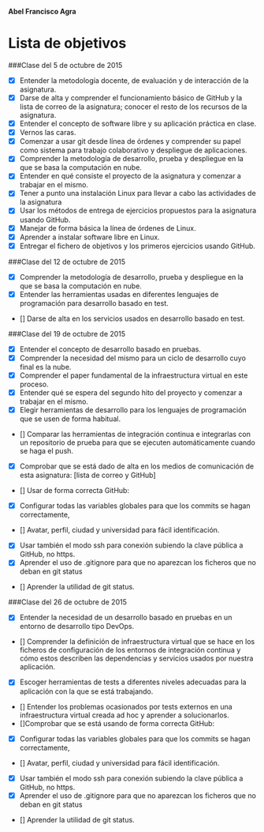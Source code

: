 **Abel Francisco Agra**

Lista de objetivos 
==================

###Clase del 5 de octubre de 2015

* [X] Entender la metodología docente, de evaluación y de interacción de la asignatura.
* [X] Darse de alta y comprender el funcionamiento básico de GitHub y la lista de correo de la asignatura; conocer el resto de los recursos de la asignatura.
* [X] Entender el concepto de software libre y su aplicación práctica en clase.
* [X] Vernos las caras.
* [X] Comenzar a usar git desde línea de órdenes y comprender su papel como sistema para trabajo colaborativo y despliegue de aplicaciones.
* [X] Comprender la metodología de desarrollo, prueba y despliegue en la que se basa la computación en nube.
* [X] Entender en qué consiste el proyecto de la asignatura y comenzar a trabajar en el mismo.
* [X] Tener a punto una instalación Linux para llevar a cabo las actividades de la asignatura
* [X] Usar los métodos de entrega de ejercicios propuestos para la asignatura usando GitHub.
* [X] Manejar de forma básica la línea de órdenes de Linux.
* [X] Aprender a instalar software libre en Linux.
* [X] Entregar el fichero de objetivos y los primeros ejercicios usando GitHub.

###Clase del 12 de octubre de 2015

* [X] Comprender la metodología de desarrollo, prueba y despliegue en la que se basa la computación en nube.
* [X] Entender las herramientas usadas en diferentes lenguajes de programación para desarrollo basado en test.
* [] Darse de alta en los servicios usados en desarrollo basado en test.

###Clase del 19 de octubre de 2015

* [X] Entender el concepto de desarrollo basado en pruebas.
* [X] Comprender la necesidad del mismo para un ciclo de desarrollo cuyo final es la nube.
* [X] Comprender el paper fundamental de la infraestructura virtual en este proceso.
* [X] Entender qué se espera del segundo hito del proyecto y comenzar a trabajar en el mismo.
* [X] Elegir herramientas de desarrollo para los lenguajes de programación que se usen de forma habitual.
* [] Comparar las herramientas de integración continua e integrarlas con un repositorio de prueba para que se ejecuten automáticamente cuando se haga el push.
* [X] Comprobar que se está dado de alta en los medios de comunicación de esta asignatura: [lista de correo y GitHub]
* [] Usar de forma correcta GitHub:
* [X] Configurar todas las variables globales para que los commits se hagan correctamente,
* [] Avatar, perfil, ciudad y universidad para fácil identificación.
* [X] Usar también el modo ssh para conexión subiendo la clave pública a GitHub, no https.
* [X] Aprender el uso de .gitignore para que no aparezcan los ficheros que no deban en git status
* [] Aprender la utilidad de git status.

###Clase del 26 de octubre de 2015

* [X] Entender la necesidad de un desarrollo basado en pruebas en un entorno de desarrollo tipo DevOps.
* [] Comprender la definición de infraestructura virtual que se hace en los ficheros de configuración de los entornos de integración continua y cómo estos describen las dependencias y servicios usados por nuestra aplicación.
* [X] Escoger herramientas de tests a diferentes niveles adecuadas para la aplicación con la que se está trabajando.
* [] Entender los problemas ocasionados por tests externos en una infraestructura virtual creada ad hoc y aprender a solucionarlos.
* []Comprobar que se está usando de forma correcta GitHub:
* [X] Configurar todas las variables globales para que los commits se hagan correctamente,
* [] Avatar, perfil, ciudad y universidad para fácil identificación.
* [X] Usar también el modo ssh para conexión subiendo la clave pública a GitHub, no https.
* [X] Aprender el uso de .gitignore para que no aparezcan los ficheros que no deban en git status
* [] Aprender la utilidad de git status.


